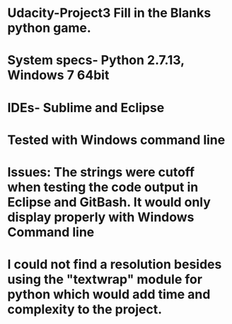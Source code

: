 # Udacity-Project3 Fill in the Blanks python game. 
# System specs- Python 2.7.13, Windows 7 64bit
# IDEs- Sublime and Eclipse
# Tested with Windows command line
# Issues: The strings were cutoff when testing the code output in Eclipse and GitBash. It would only display properly with Windows Command line
#       I could not find a resolution besides using the "textwrap" module for python which would add time and complexity to the project. 
